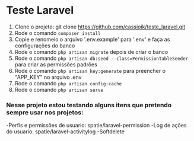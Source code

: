 # Teste Laravel

1. Clone o projeto: git clone https://github.com/cassioik/teste_laravel.git
2. Rode o comando `composer install`
3. Copie e renomeio o arquivo '.env.example' para '.env' e faça as configurações do banco
4. Rode o comando `php artisan migrate` depois de criar o banco
5. Rode o comando `php artisan db:seed --class=PermissionTableSeeder` para criar as permissões padrões
6. Rode o comando `php artisan key:generate` para preencher o "APP_KEY" no arquivo .env
7. Rode o comando `php artisan config:cache`
8. Rode o comando `php artisan serve`

### Nesse projeto estou testando alguns itens que pretendo sempre usar nos projetos:
-Perfis e permissões de usuario: spatie/laravel-permission
-Log de ações do usuario: spatie/laravel-activitylog
-Softdelete 